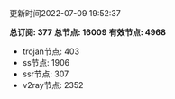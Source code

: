 更新时间2022-07-09 19:52:37

**总订阅: 377**
**总节点: 16009**
**有效节点: 4968**
- trojan节点: 403
- ss节点: 1906
- ssr节点: 307
- v2ray节点: 2352
